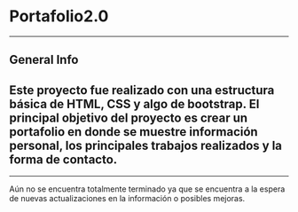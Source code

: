 # Portafolio2.0

---

## General Info

## Este proyecto fue realizado con una estructura básica de HTML, CSS y algo de bootstrap. El principal objetivo del proyecto es crear un portafolio en donde se muestre información personal, los principales trabajos realizados y la forma de contacto.

---

Aún no se encuentra totalmente terminado ya que se encuentra a la espera de nuevas actualizaciones en la información o posibles mejoras.
